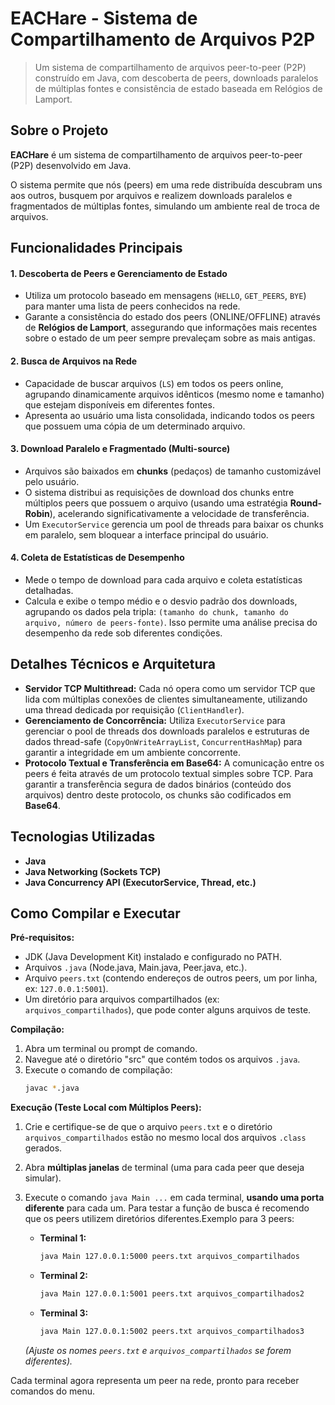 # EACHare - Sistema de Compartilhamento de Arquivos P2P

> Um sistema de compartilhamento de arquivos peer-to-peer (P2P) construído em Java, com descoberta de peers, downloads paralelos de múltiplas fontes e consistência de estado baseada em Relógios de Lamport.

## Sobre o Projeto

**EACHare** é um sistema de compartilhamento de arquivos peer-to-peer (P2P) desenvolvido em Java.

O sistema permite que nós (peers) em uma rede distribuída descubram uns aos outros, busquem por arquivos e realizem downloads paralelos e fragmentados de múltiplas fontes, simulando um ambiente real de troca de arquivos.

## Funcionalidades Principais

#### 1. Descoberta de Peers e Gerenciamento de Estado
*   Utiliza um protocolo baseado em mensagens (`HELLO`, `GET_PEERS`, `BYE`) para manter uma lista de peers conhecidos na rede.
*   Garante a consistência do estado dos peers (ONLINE/OFFLINE) através de **Relógios de Lamport**, assegurando que informações mais recentes sobre o estado de um peer sempre prevaleçam sobre as mais antigas.

#### 2. Busca de Arquivos na Rede
*   Capacidade de buscar arquivos (`LS`) em todos os peers online, agrupando dinamicamente arquivos idênticos (mesmo nome e tamanho) que estejam disponíveis em diferentes fontes.
*   Apresenta ao usuário uma lista consolidada, indicando todos os peers que possuem uma cópia de um determinado arquivo.

#### 3. Download Paralelo e Fragmentado (Multi-source)
*   Arquivos são baixados em **chunks** (pedaços) de tamanho customizável pelo usuário.
*   O sistema distribui as requisições de download dos chunks entre múltiplos peers que possuem o arquivo (usando uma estratégia **Round-Robin**), acelerando significativamente a velocidade de transferência.
*   Um `ExecutorService` gerencia um pool de threads para baixar os chunks em paralelo, sem bloquear a interface principal do usuário.

#### 4. Coleta de Estatísticas de Desempenho
*   Mede o tempo de download para cada arquivo e coleta estatísticas detalhadas.
*   Calcula e exibe o tempo médio e o desvio padrão dos downloads, agrupando os dados pela tripla: `(tamanho do chunk, tamanho do arquivo, número de peers-fonte)`. Isso permite uma análise precisa do desempenho da rede sob diferentes condições.

## Detalhes Técnicos e Arquitetura
*   **Servidor TCP Multithread:** Cada nó opera como um servidor TCP que lida com múltiplas conexões de clientes simultaneamente, utilizando uma thread dedicada por requisição (`ClientHandler`).
*   **Gerenciamento de Concorrência:** Utiliza `ExecutorService` para gerenciar o pool de threads dos downloads paralelos e estruturas de dados thread-safe (`CopyOnWriteArrayList`, `ConcurrentHashMap`) para garantir a integridade em um ambiente concorrente.
*   **Protocolo Textual e Transferência em Base64:** A comunicação entre os peers é feita através de um protocolo textual simples sobre TCP. Para garantir a transferência segura de dados binários (conteúdo dos arquivos) dentro deste protocolo, os chunks são codificados em **Base64**.

## Tecnologias Utilizadas
*   **Java**
*   **Java Networking (Sockets TCP)**
*   **Java Concurrency API (ExecutorService, Thread, etc.)**

## Como Compilar e Executar

**Pré-requisitos:**

*   JDK (Java Development Kit) instalado e configurado no PATH.
*   Arquivos `.java` (Node.java, Main.java, Peer.java, etc.).
*   Arquivo `peers.txt` (contendo endereços de outros peers, um por linha, ex: `127.0.0.1:5001`).
*   Um diretório para arquivos compartilhados (ex: `arquivos_compartilhados`), que pode conter alguns arquivos de teste.

**Compilação:**

1.  Abra um terminal ou prompt de comando.
2.  Navegue até o diretório "src" que contém todos os arquivos `.java`.
3.  Execute o comando de compilação:
    ```bash
    javac *.java
    ```

**Execução (Teste Local com Múltiplos Peers):**

1.  Crie e certifique-se de que o arquivo `peers.txt` e o diretório `arquivos_compartilhados` estão no mesmo local dos arquivos `.class` gerados.
2.  Abra **múltiplas janelas** de terminal (uma para cada peer que deseja simular).
4.  Execute o comando `java Main ...` em cada terminal, **usando uma porta diferente** para cada um. Para testar a função de busca é recomendo que os peers utilizem diretórios diferentes.Exemplo para 3 peers:

    *   **Terminal 1:**
        ```bash
        java Main 127.0.0.1:5000 peers.txt arquivos_compartilhados
        ```
    *   **Terminal 2:**
        ```bash
        java Main 127.0.0.1:5001 peers.txt arquivos_compartilhados2
        ```
    *   **Terminal 3:**
        ```bash
        java Main 127.0.0.1:5002 peers.txt arquivos_compartilhados3
        ```

    *(Ajuste os nomes `peers.txt` e `arquivos_compartilhados` se forem diferentes).*

Cada terminal agora representa um peer na rede, pronto para receber comandos do menu.
